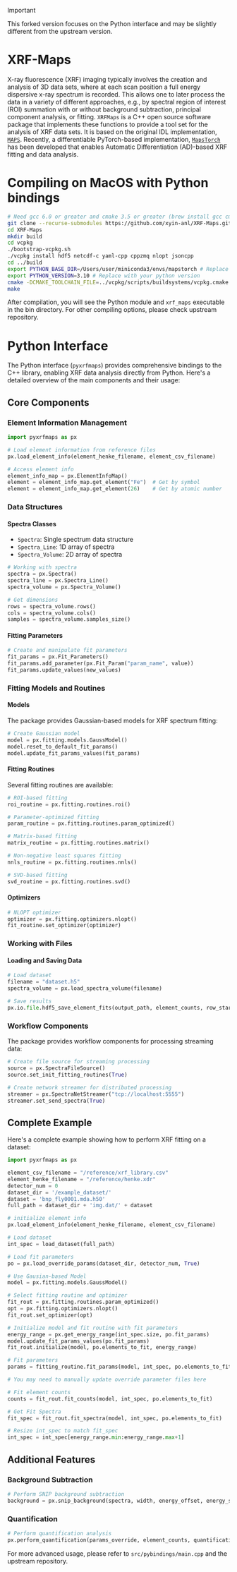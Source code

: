 > [!IMPORTANT]
> This forked version focuses on the Python interface and may be slightly different from the upstream version.

# XRF-Maps

X-ray fluorescence (XRF) imaging typically involves the creation and analysis of 3D data sets, where at each scan position a full energy dispersive x-ray spectrum is recorded. This allows one to later process the data in a variety of different approaches, e.g., by spectral region of interest (ROI) summation with or without background subtraction, principal component analysis, or fitting. `XRFMaps` is a C++ open source software package that implements these functions to provide a tool set for the analysis of XRF data sets. It is based on the original IDL implementation, [`MAPS`](https://www.aps.anl.gov/Microscopy/Software-and-Tools-MAPS). Recently, a differentiable PyTorch-based implementation, [`MapsTorch`](https://github.com/xyin-anl/MapsTorch) has been developed that enables Automatic Differentiation (AD)-based XRF fitting and data analysis.

# Compiling on MacOS with Python bindings

```bash
# Need gcc 6.0 or greater and cmake 3.5 or greater (brew install gcc cmake)
git clone --recurse-submodules https://github.com/xyin-anl/XRF-Maps.git
cd XRF-Maps
mkdir build
cd vcpkg
./bootstrap-vcpkg.sh
./vcpkg install hdf5 netcdf-c yaml-cpp cppzmq nlopt jsoncpp
cd ../build
export PYTHON_BASE_DIR=/Users/user/miniconda3/envs/mapstorch # Replace with your python base directory
export PYTHON_VERSION=3.10 # Replace with your python version
cmake -DCMAKE_TOOLCHAIN_FILE=../vcpkg/scripts/buildsystems/vcpkg.cmake -DBUILD_WITH_ZMQ=ON -DBUILD_WITH_PYBIND11=ON -DPYTHON_EXECUTABLE=$PYTHON_BASE_DIR/bin/python -DPYTHON_LIBRARY=$PYTHON_BASE_DIR/lib/libpython3.so -DPYTHON_INCLUDE_DIR=$PYTHON_BASE_DIR/include/python$PYTHON_VERSION ..
make
```

After compilation, you will see the Python module and `xrf_maps` executable in the bin directory. For other compiling options, please check upstream repository.

# Python Interface

The Python interface (`pyxrfmaps`) provides comprehensive bindings to the C++ library, enabling XRF data analysis directly from Python. Here's a detailed overview of the main components and their usage:

## Core Components

### Element Information Management

```python
import pyxrfmaps as px

# Load element information from reference files
px.load_element_info(element_henke_filename, element_csv_filename)

# Access element info
element_info_map = px.ElementInfoMap()
element = element_info_map.get_element("Fe")  # Get by symbol
element = element_info_map.get_element(26)    # Get by atomic number
```

### Data Structures

#### Spectra Classes

- `Spectra`: Single spectrum data structure
- `Spectra_Line`: 1D array of spectra
- `Spectra_Volume`: 2D array of spectra

```python
# Working with spectra
spectra = px.Spectra()
spectra_line = px.Spectra_Line()
spectra_volume = px.Spectra_Volume()

# Get dimensions
rows = spectra_volume.rows()
cols = spectra_volume.cols()
samples = spectra_volume.samples_size()
```

#### Fitting Parameters

```python
# Create and manipulate fit parameters
fit_params = px.Fit_Parameters()
fit_params.add_parameter(px.Fit_Param("param_name", value))
fit_params.update_values(new_values)
```

### Fitting Models and Routines

#### Models

The package provides Gaussian-based models for XRF spectrum fitting:

```python
# Create Gaussian model
model = px.fitting.models.GaussModel()
model.reset_to_default_fit_params()
model.update_fit_params_values(fit_params)
```

#### Fitting Routines

Several fitting routines are available:

```python
# ROI-based fitting
roi_routine = px.fitting.routines.roi()

# Parameter-optimized fitting
param_routine = px.fitting.routines.param_optimized()

# Matrix-based fitting
matrix_routine = px.fitting.routines.matrix()

# Non-negative least squares fitting
nnls_routine = px.fitting.routines.nnls()

# SVD-based fitting
svd_routine = px.fitting.routines.svd()
```

#### Optimizers

```python
# NLOPT optimizer
optimizer = px.fitting.optimizers.nlopt()
fit_routine.set_optimizer(optimizer)
```

### Working with Files

#### Loading and Saving Data

```python
# Load dataset
filename = "dataset.h5"
spectra_volume = px.load_spectra_volume(filename)

# Save results
px.io.file.hdf5_save_element_fits(output_path, element_counts, row_start, row_end, col_start, col_end)
```

### Workflow Components

The package provides workflow components for processing streaming data:

```python
# Create file source for streaming processing
source = px.SpectraFileSource()
source.set_init_fitting_routines(True)

# Create network streamer for distributed processing
streamer = px.SpectraNetStreamer("tcp://localhost:5555")
streamer.set_send_spectra(True)
```

## Complete Example

Here's a complete example showing how to perform XRF fitting on a dataset:

```python
import pyxrfmaps as px

element_csv_filename = "/reference/xrf_library.csv"
element_henke_filename = "/reference/henke.xdr"
detector_num = 0
dataset_dir = '/example_dataset/'
dataset = 'bnp_fly0001.mda.h50'
full_path = dataset_dir + 'img.dat/' + dataset

# initialize element info
px.load_element_info(element_henke_filename, element_csv_filename)

# Load dataset
int_spec = load_dataset(full_path)

# Load fit parameters
po = px.load_override_params(dataset_dir, detector_num, True)

# Use Gausian-based Model
model = px.fitting.models.GaussModel()

# Select fitting routine and optimizer
fit_rout = px.fitting.routines.param_optimized()
opt = px.fitting.optimizers.nlopt()
fit_rout.set_optimizer(opt)

# Initialize model and fit routine with fit parameters
energy_range = px.get_energy_range(int_spec.size, po.fit_params)
model.update_fit_params_values(po.fit_params)
fit_rout.initialize(model, po.elements_to_fit, energy_range)

# Fit parameters
params = fitting_routine.fit_params(model, int_spec, po.elements_to_fit, False)

# You may need to manually update override parameter files here

# Fit element counts
counts = fit_rout.fit_counts(model, int_spec, po.elements_to_fit)

# Get Fit Spectra
fit_spec = fit_rout.fit_spectra(model, int_spec, po.elements_to_fit)

# Resize int_spec to match fit_spec
int_spec = int_spec[energy_range.min:energy_range.max+1]
```

## Additional Features

### Background Subtraction

```python
# Perform SNIP background subtraction
background = px.snip_background(spectra, width, energy_offset, energy_slope, energy_quad, first_width, max_iterations)
```

### Quantification

```python
# Perform quantification analysis
px.perform_quantification(params_override, element_counts, quantification_standards)
```

For more advanced usage, please refer to `src/pybindings/main.cpp` and the upstream repository.
